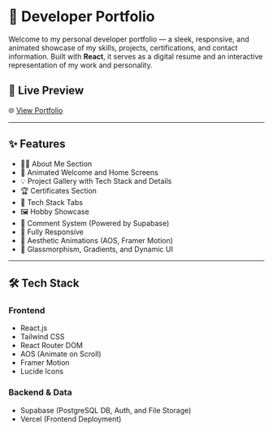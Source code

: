 # 💼 Developer Portfolio

Welcome to my personal developer portfolio — a sleek, responsive, and animated showcase of my skills, projects, certifications, and contact information. Built with **React**, it serves as a digital resume and an interactive representation of my work and personality.

## 🔗 Live Preview

🌐 [View Portfolio](https://sagargukkaliportfolio.vercel.app/)

---

## ✨ Features

- 👨‍💻 About Me Section
- 🚀 Animated Welcome and Home Screens
- 💡 Project Gallery with Tech Stack and Details
- 🏆 Certificates Section
- 🧠 Tech Stack Tabs
- 🖼️ Hobby Showcase
- 💬 Comment System (Powered by Supabase)
- 📱 Fully Responsive
- 🎨 Aesthetic Animations (AOS, Framer Motion)
- 🌈 Glassmorphism, Gradients, and Dynamic UI

---

## 🛠️ Tech Stack

### Frontend
- React.js
- Tailwind CSS
- React Router DOM
- AOS (Animate on Scroll)
- Framer Motion
- Lucide Icons

### Backend & Data
- Supabase (PostgreSQL DB, Auth, and File Storage)
- Vercel (Frontend Deployment)



